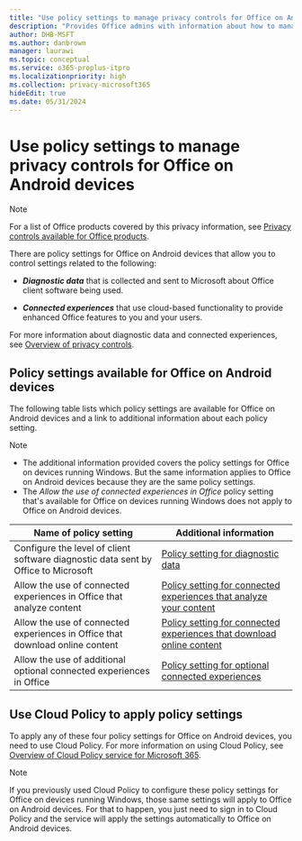```yaml
---
title: "Use policy settings to manage privacy controls for Office on Android devices"
description: "Provides Office admins with information about how to manage privacy settings for Office on Android devices."
author: DHB-MSFT
ms.author: danbrown
manager: laurawi
ms.topic: conceptual
ms.service: o365-proplus-itpro
ms.localizationpriority: high
ms.collection: privacy-microsoft365
hideEdit: true
ms.date: 05/31/2024
---
```


# Use policy settings to manage privacy controls for Office on Android devices

> [!NOTE]
> For a list of Office products covered by this privacy information, see [Privacy controls available for Office products](products-versions-privacy-controls.md).

There are policy settings for Office on Android devices that allow you to control settings related to the following:

- ***Diagnostic data*** that is collected and sent to Microsoft about Office client software being used.

- ***Connected experiences*** that use cloud-based functionality to provide enhanced Office features to you and your users.

For more information about diagnostic data and connected experiences, see [Overview of privacy controls](overview-privacy-controls.md).

## Policy settings available for Office on Android devices

The following table lists which policy settings are available for Office on Android devices and a link to additional information about each policy setting.

> [!NOTE]
>- The additional information provided covers the policy settings for Office on devices running Windows. But the same information applies to Office on Android devices because they are the same policy settings.
>- The *Allow the use of connected experiences in Office* policy setting that's available for Office on devices running Windows does not apply to Office on Android devices. 


|Name of policy setting  |Additional information |
|---------|---------|
|Configure the level of client software diagnostic data sent by Office to Microsoft|[Policy setting for diagnostic data](manage-privacy-controls.md#policy-setting-for-diagnostic-data)         |
|Allow the use of connected experiences in Office that analyze content| [Policy setting for connected experiences that analyze your content](manage-privacy-controls.md#policy-setting-for-connected-experiences-that-analyze-your-content)        |
|Allow the use of connected experiences in Office that download online content |[Policy setting for connected experiences that download online content](manage-privacy-controls.md#policy-setting-for-connected-experiences-that-download-online-content)         |
|Allow the use of additional optional connected experiences in Office |[Policy setting for optional connected experiences](manage-privacy-controls.md#policy-setting-for-optional-connected-experiences)|

## Use Cloud Policy to apply policy settings

To apply any of these four policy settings for Office on Android devices, you need to use Cloud Policy. For more information on using Cloud Policy, see [Overview of Cloud Policy service for Microsoft 365](../admincenter/overview-cloud-policy.md).

> [!NOTE]
> If you previously used Cloud Policy to configure these policy settings for Office on devices running Windows, those same settings will apply to Office on Android devices. For that to happen, you just need to sign in to Cloud Policy and the service will apply the settings automatically to Office on Android devices.
